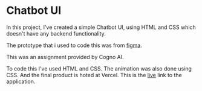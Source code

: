 # Chatbot UI

In this project, I've created a simple Chatbot UI, using HTML and CSS which doesn't have any backend functionality.

The prototype that i used to code this was from [figma](https://www.figma.com/proto/fjTNd6rtdZOAL1FGJZkH9m/FDA-Interactions?node-id=1%3A2600&scaling=scale-down-width).

This was an assignment provided by Cogno AI.

To code this I've used HTML and CSS. The animation was also done using CSS. And the final product is hoted at Vercel. This is the [live](https://chatbot-ui-bice.vercel.app/) link to the application.

